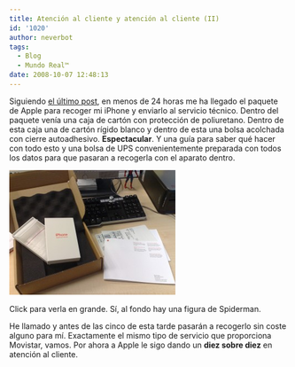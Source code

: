 ```yaml
---
title: Atención al cliente y atención al cliente (II)
id: '1020'
author: neverbot
tags:
  - Blog
  - Mundo Real™
date: 2008-10-07 12:48:13
---
```


Siguiendo [el último post](https://www.neverbot.com/atencion-al-cliente-y-atencion-al-cliente/), en menos de 24 horas me ha llegado el paquete de Apple para recoger mi iPhone y enviarlo al servicio técnico. Dentro del paquete venía una caja de cartón con protección de poliuretano. Dentro de esta caja una de cartón rígido blanco y dentro de esta una bolsa acolchada con cierre autoadhesivo. **Espectacular**. Y una guía para saber qué hacer con todo esto y una bolsa de UPS convenientemente preparada con todos los datos para que pasaran a recogerla con el aparato dentro. 

[![Apple Care Service](./atencion-al-cliente-y-atencion-al-cliente-ii/apple-care-service-300x225.jpg "Apple Care Service")](./apple-care-service.jpg)

Click para verla en grande. Sí, al fondo hay una figura de Spiderman.

He llamado y antes de las cinco de esta tarde pasarán a recogerlo sin coste alguno para mí. Exactamente el mismo tipo de servicio que proporciona Movistar, vamos. Por ahora a Apple le sigo dando un **diez sobre diez** en atención al cliente.